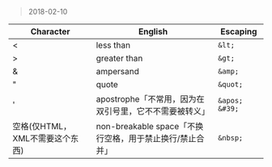 >2018-02-10

| Character  | English | Escaping  | 
| ---- | ---- | ---- |
| <  | less than  | `&lt;`  | 
| >  | greater than  | `&gt;`  | 
| &  | ampersand  | `&amp;`  | 
| "  | quote  | `&quot;`  |
| '  | apostrophe「不常用，因为在双引号里，它不不需要被转义」  | `&apos; &#39;`  |
| 空格(仅HTML，XML不需要这个东西)  | non-breakable space「不换行空格，用于禁止换行/禁止合并」  | `&nbsp;` |